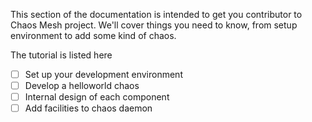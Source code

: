 This section of the documentation is intended to get you contributor to Chaos Mesh project. We'll cover things you need to know, from setup environment to add some kind of chaos.  

The tutorial is listed here
- [ ] Set up your development environment
- [ ] Develop a helloworld chaos
- [ ] Internal design of each component
- [ ] Add facilities to chaos daemon
